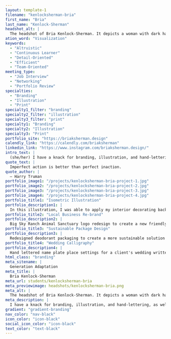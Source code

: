 ```yaml
---
layout: template-1
filename: "kenlocksherman-bria"
first_name: "Bria"
last_name: "Kenlock-Sherman"
headshot_alt: |
  The headshot of Bria Kenlock-Sherman. It depicts a woman with dark hair smiling. She is wearing a dark shirt and has her arms crossed.
ation_word: "Visualization"
keywords:
  - "Altruistic"
  - "Continuous Learner"
  - "Detail-Oriented"
  - "Efficient"
  - "Team-Oriented"
meeting_type:
  - "Job Interview"
  - "Networking"
  - "Portfolio Review"
specialties:
  - "Branding"
  - "Illustration"
  - "Print"
specialty1_filter: "branding"
specialty2_filter: "illustration"
specialty3_filter: "print"
specialty1: "Branding"
specialty2: "Illustration"
specialty3: "Print"
portfolio_site: "https://briaksherman.design"
calendly_link: "https://calendly.com/briaksherman"
linkedin_link: "https://www.instagram.com/briaksherman.design/"
intro_text: |
  (she/her) I have a knack for branding, illustration, and hand-lettering, as well as a passion for sustainability. Bringing beautiful solutions to your design obstacles with empathy always in mind. Plants, yoga, and horror movies are the way to my heart!
quote_text: |
  Imperfect action is better than perfect inaction.
quote_author: |
  — Harry Truman
portfolio_image1: "/projects/kenlocksherman-bria-project-1.jpg"
portfolio_image2: "/projects/kenlocksherman-bria-project-2.jpg"
portfolio_image3: "/projects/kenlocksherman-bria-project-3.jpg"
portfolio_image4: "/projects/kenlocksherman-bria-project-4.jpg"
portfolio_title1: "Isometric Illustration"
portfolio_description1: |
  In this illustration, I was able to apply my interior decorating background to illustrate the process of a house being designed in isometric perspective. Drawn in Illustrator & Procreate.
portfolio_title2: "Local Business Re-brand"
portfolio_description2: |
  Big Sky Ranch Animal Sanctuary logo redesign to create a new friendly, approachable, yet professional appearance with coordinated stationery, web landing page, business card and t-shirt mockups.
portfolio_title3: "Sustainable Package Design"
portfolio_description3: |
  Redesigned deodorant packaging to create a more sustainable solution with a reusable, refillable stainless steel case rather than wasteful and harmful plastic.
portfolio_title4: "Wedding Calligraphy"
portfolio_description4: |
  Hand lettered name plate place settings for a client's wedding written with oil paint sharpie on clear acrylic.
html_class: "branding"
meta_sitename: |
  Generation Adaptation
meta_title: |
  Bria Kenlock-Sherman
meta_url: students/kenlocksherman-bria
meta_previewimage: headshots/kenlocksherman-bria.png
meta_alt: |
  The headshot of Bria Kenlock-Sherman. It depicts a woman with dark hair smiling. She is wearing a dark shirt and has her arms crossed.
meta_description: |
  I have a knack for branding, illustration, and hand-lettering, as well as a passion for sustainability. Bringing beautiful solutions to your design obstacles with empathy always in mind. Plants, yoga, and horror movies are the way to my heart!
gradient: "gradient-branding"
nav_color: "nav-black"
icon_color: "icon-black"
social_icon_color: "icon-black"
text_color: "text-black"
---
```

